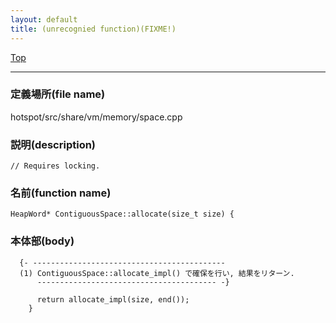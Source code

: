 ```yaml
---
layout: default
title: (unrecognied function)(FIXME!)
---
```

[Top](../index.html)

--- 
### 定義場所(file name)
hotspot/src/share/vm/memory/space.cpp
### 説明(description)

```
// Requires locking.
```

### 名前(function name)
```
HeapWord* ContiguousSpace::allocate(size_t size) {
```

### 本体部(body)
```
  {- -------------------------------------------
  (1) ContiguousSpace::allocate_impl() で確保を行い, 結果をリターン.
      ---------------------------------------- -}

	  return allocate_impl(size, end());
	}
	
```


